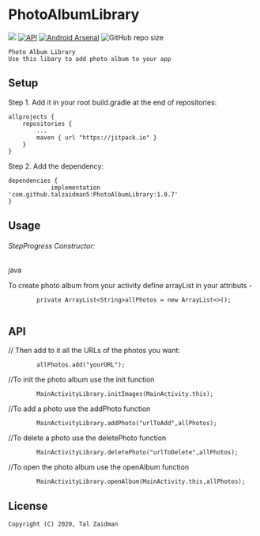 # PhotoAlbumLibrary
[![](https://jitpack.io/v/talzaidman5/PhotoAlbumLibrary.svg)](https://jitpack.io/#talzaidman5/PhotoAlbumLibrary)
[![API](https://img.shields.io/badge/API-18%2B-green.svg?style=flat)]()
[![Android Arsenal](https://img.shields.io/badge/Android%20Arsenal-Photo%20Album%20Library%20-brightgreen.svg?style=flat)](https://android-arsenal.com/details/1/7577)
![GitHub repo size](https://img.shields.io/github/repo-size/talzaidman5/PhotoAlbumLibrary)
```
Photo Album Library
Use this libary to add photo album to your app
```
## Setup

Step 1. Add it in your root build.gradle at the end of repositories:
```
allprojects {
	repositories {
		...
		maven { url "https://jitpack.io" }
	}
}
```

Step 2. Add the dependency:
```
dependencies {
	        implementation 'com.github.talzaidman5:PhotoAlbumLibrary:1.0.7'
}
```

## Usage
###### StepProgress Constructor:
java

To create photo album from your activity define arrayList in your attributs -
```
        private ArrayList<String>allPhotos = new ArrayList<>();
	
```
   
## API
// Then add to it all the URLs of the photos you want:
```
        allPhotos.add("yourURL");
```

//To init the photo album use the init function
```
        MainActivityLibrary.initImages(MainActivity.this);
```
//To add a photo use the addPhoto function
```
        MainActivityLibrary.addPhoto("urlToAdd",allPhotos);
```
//To delete a photo use the deletePhoto function
```
        MainActivityLibrary.deletePhoto("urlToDelete",allPhotos);
```
//To open the photo album use the openAlbum function
```
        MainActivityLibrary.openAlbum(MainActivity.this,allPhotos);
 ```
## License
```
Copyright (C) 2020, Tal Zaidman
```

